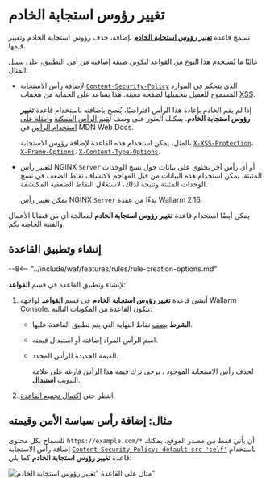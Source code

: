 # تغيير رؤوس استجابة الخادم

تسمح قاعدة [**تغيير رؤوس استجابة الخادم**](../../user-guides/rules/rules.md) بإضافة، حذف رؤوس استجابة الخادم وتغيير قيمها.

غالبًا ما يُستخدم هذا النوع من القواعد لتكوين طبقة إضافية من أمن التطبيق، على سبيل المثال:

* لإضافة رأس الاستجابة [`Content-Security-Policy`](https://developer.mozilla.org/en-US/docs/Web/HTTP/Headers/Content-Security-Policy) الذي يتحكم في الموارد المسموح للعميل بتحميلها لصفحة معينة. هذا يساعد على الحماية من هجمات [XSS](../../attacks-vulns-list.md#crosssite-scripting-xss).

    إذا لم يقم الخادم بإعادة هذا الرأس افتراضيًا، يُنصح بإضافته باستخدام قاعدة **تغيير رؤوس استجابة الخادم**. يمكنك العثور على وصف ل[قيم الرأس الممكنة](https://developer.mozilla.org/en-US/docs/Web/HTTP/Headers/Content-Security-Policy#directives) و[أمثلة على استخدام الرأس](https://developer.mozilla.org/en-US/docs/Web/HTTP/CSP#examples_common_use_cases) في MDN Web Docs.

    بالمثل، يمكن استخدام هذه القاعدة لإضافة رؤوس الاستجابة [`X-XSS-Protection`](https://developer.mozilla.org/en-US/docs/Web/HTTP/Headers/X-XSS-Protection)، [`X-Frame-Options`](https://developer.mozilla.org/en-US/docs/Web/HTTP/Headers/X-Frame-Options)، [`X-Content-Type-Options`](https://developer.mozilla.org/en-US/docs/Web/HTTP/Headers/X-Content-Type-Options).
* لتغيير رأس NGINX `Server` أو أي رأس آخر يحتوي على بيانات حول نسخ الوحدات المثبتة. يمكن استخدام هذه البيانات من قبل المهاجم لاكتشاف نقاط الضعف في نسخ الوحدات المثبتة ونتيجة لذلك، لاستغلال النقاط الضعفية المكتشفة.

    يمكن تغيير رأس NGINX `Server` بدءًا من عقدة Wallarm 2.16.

يمكن أيضًا استخدام قاعدة **تغيير رؤوس استجابة الخادم** لمعالجة أي من قضايا الأعمال والفنية الخاصة بكم.

## إنشاء وتطبيق القاعدة

--8<-- "../include/waf/features/rules/rule-creation-options.md"

لإنشاء وتطبيق القاعدة في قسم **القواعد**:

1. أنشئ قاعدة **تغيير رؤوس استجابة الخادم** في قسم **القواعد** لواجهة Wallarm Console. تتكون القاعدة من المكونات التالية:

      * **الشرط** [يصف](rules.md#branch-description) نقاط النهاية التي يتم تطبيق القاعدة عليها.
      * اسم الرأس المراد إضافته أو استبدال قيمته.
      * القيمة الجديدة للرأس المحدد.

        لحذف رأس الاستجابة الموجود ، يرجى ترك قيمة هذا الرأس فارغة على علامة التبويب **استبدال**.

2. انتظر حتى [اكتمال تجميع القاعدة](rules.md#ruleset-lifecycle).

## مثال: إضافة رأس سياسة الأمن وقيمته

للسماح بكل محتوى `https://example.com/*` أن يأتي فقط من مصدر الموقع، يمكنك إضافة رأس الاستجابة [`Content-Security-Policy: default-src 'self'`](https://developer.mozilla.org/en-US/docs/Web/HTTP/CSP#example_1) باستخدام قاعدة **تغيير رؤوس استجابة الخادم** كما يلي:

![مثال على القاعدة "تغيير رؤوس استجابة الخادم"](../../images/user-guides/rules/add-replace-response-header.png)